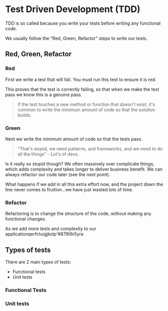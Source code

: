 # Test Driven Development (TDD)

TDD is so called because you write your tests before writing any functional code.

We usually follow the "Red, Green, Refactor" steps to write our tests.

## Red, Green, Refactor

### Red

First we write a test that will fail. You must run this test to ensure it is red.

This proves that the test is correctly failing, so that when we make the test pass we know this is a genuine pass.

> If the test touches a new method or function that doesn't exist, it's common to write the minimum amount of code so that the solution builds.

### Green

Next we write the minimum amount of code so that the tests pass.

> "That's stupid, we need patterns, and frameworks, and we need to do all the things" - Lot's of devs.

Is it really so stupid though? We often massively over complicate things, which adds complexity and takes longer to deliver business benefit. We can always refactor our code later (see the next point).

What happens if we add in all this extra effort now, and the project down the line never comes to fruition...we have just wasted lots of time.

### Refactor

Refactoring is to change the structure of the code, without making any functional changes.

As we add more tests and complexity to our applicationqerfctuigjkolp'#879t6r5yra


## Types of tests

There are 2 main types of tests:

- Functional tests
- Unit tests

### Functional Tests

### Unit tests